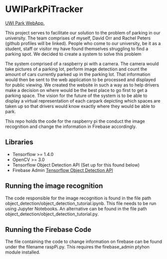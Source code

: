 # UWIParkPiTracker
[UWI Park WebApp.](https://uwi-park-tracker.firebaseapp.com)

This project serves to facilitate our solution to the problem of parking in our university. The team comprises of myself, David Orr and Rachel Peters (github profiles will be linked). People who come to our university, be it as a student, staff or visitor my have found themselves struggling to find a parking spot. We decided to create a system to solve this problem

The system comprised of a raspberry pi with a camera. The camera would take pictures of a parking lot, perform image detection and count the amount of cars currently parked up in the parking lot. That information would then be sent to the web application to be processed and displayed for public viewing. We created the website in such a way as to help drivers make a decision on where would be the best place to go first to get a parking space. The vision for the future of the system is to be able to display a virtual representation of each carpark depicting which spaces are taken up so that drivers would know exactly where they would be able to park.

This repo holds the code for the raspberry pi the conduct the image recognition and change the information in Firebase accordingly.

## Libraries
* Tensorflow >= 1.4.0
* OpenCV >= 3.0
* Tensorflow Object Detection API (Set up for this found below)
* Firebase Admin
[Tensorflow Object Detection API](https://github.com/tensorflow/models/tree/master/research/object_detection)

## Running the image recognition
The code responsible for the image recognition is found in the file path object_detection/object_detection_tutorial.ipynb. This file needs to be run using Jupyter Notebooks. An alternative can be found in the file path object_detection/object_detection_tutorial.py.

## Running the Firebase Code
The file containing the code to change information on firebase can be found under the filename raspPi.py. This requires the firebase_admin ptyhon module installed.
